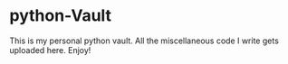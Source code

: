 # python-Vault
This is my personal python vault. All the miscellaneous code I write gets uploaded here. Enjoy!
